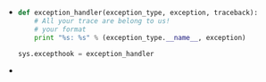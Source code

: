 - ```python
  def exception_handler(exception_type, exception, traceback):
      # All your trace are belong to us!
      # your format
      print "%s: %s" % (exception_type.__name__, exception)
  
  sys.excepthook = exception_handler
  ```
-